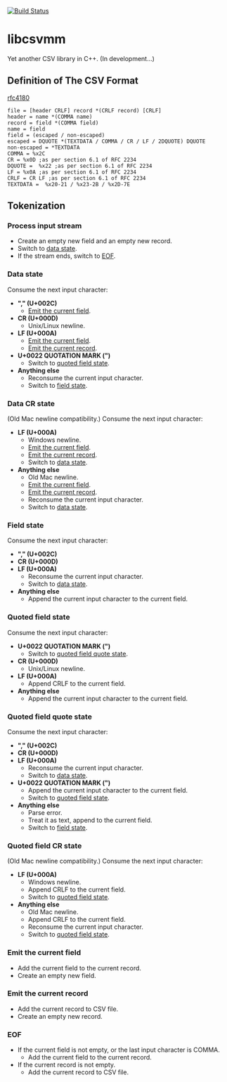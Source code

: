 [![Build Status](https://travis-ci.org/limingjie/libcsvmm.svg?branch=master)](https://travis-ci.org/limingjie/libcsvmm)

# libcsvmm
Yet another CSV library in C++. (In development...)

## Definition of The CSV Format
[rfc4180](http://tools.ietf.org/rfc/rfc4180.txt)
```
file = [header CRLF] record *(CRLF record) [CRLF]
header = name *(COMMA name)
record = field *(COMMA field)
name = field
field = (escaped / non-escaped)
escaped = DQUOTE *(TEXTDATA / COMMA / CR / LF / 2DQUOTE) DQUOTE
non-escaped = *TEXTDATA
COMMA = %x2C
CR = %x0D ;as per section 6.1 of RFC 2234
DQUOTE =  %x22 ;as per section 6.1 of RFC 2234
LF = %x0A ;as per section 6.1 of RFC 2234
CRLF = CR LF ;as per section 6.1 of RFC 2234
TEXTDATA =  %x20-21 / %x23-2B / %x2D-7E
```

## Tokenization

### Process input stream
- Create an empty new field and an empty new record.
- Switch to [data state](#data-state).
- If the stream ends, switch to [EOF](#eof).

### Data state
Consume the next input character:
- **"," (U+002C)**
  - [Emit the current field](#emit-the-current-field).
- **CR (U+000D)**
  - Unix/Linux newline.
- **LF (U+000A)**
  - [Emit the current field](#emit-the-current-field).
  - [Emit the current record](#emit-the-current-record).
- **U+0022 QUOTATION MARK (")**
  - Switch to [quoted field state](#quoted-field-state).
- **Anything else**
  - Reconsume the current input character.
  - Switch to [field state](#field-state).

### Data CR state
(Old Mac newline compatibility.)
Consume the next input character:
- **LF (U+000A)**
  - Windows newline.
  - [Emit the current field](#emit-the-current-field).
  - [Emit the current record](#emit-the-current-record).
  - Switch to [data state](#data-state).
- **Anything else**
  - Old Mac newline.
  - [Emit the current field](#emit-the-current-field).
  - [Emit the current record](#emit-the-current-record).
  - Reconsume the current input character.
  - Switch to [data state](#data-state).

### Field state
Consume the next input character:
- **"," (U+002C)**
- **CR (U+000D)**
- **LF (U+000A)**
  - Reconsume the current input character.
  - Switch to [data state](#data-state).
- **Anything else**
  - Append the current input character to the current field.

### Quoted field state
Consume the next input character:
- **U+0022 QUOTATION MARK (")**
  - Switch to [quoted field quote state](#quoted-field-quote-state).
- **CR (U+000D)**
  - Unix/Linux newline.
- **LF (U+000A)**
  - Append CRLF to the current field.
- **Anything else**
  - Append the current input character to the current field.

### Quoted field quote state
Consume the next input character:
- **"," (U+002C)**
- **CR (U+000D)**
- **LF (U+000A)**
  - Reconsume the current input character.
  - Switch to [data state](#data-state).
- **U+0022 QUOTATION MARK (")**
  - Append the current input character to the current field.
  - Switch to [quoted field state](#quoted-field-state).
- **Anything else**
  - Parse error.
  - Treat it as text, append to the current field.
  - Switch to [field state](#field-state).

### Quoted field CR state
(Old Mac newline compatibility.)
Consume the next input character:
- **LF (U+000A)**
  - Windows newline.
  - Append CRLF to the current field.
  - Switch to [quoted field state](#quoted-field-state).
- **Anything else**
  - Old Mac newline.
  - Append CRLF to the current field.
  - Reconsume the current input character.
  - Switch to [quoted field state](#quoted-field-state).

### Emit the current field
- Add the current field to the current record.
- Create an empty new field.

### Emit the current record
- Add the current record to CSV file.
- Create an empty new record.

### EOF
- If the current field is not empty, or the last input character is COMMA.
  - Add the current field to the current record.
- If the current record is not empty.
  - Add the current record to CSV file.
